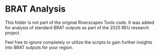 # BRAT Analysis

This folder is not part of the original Riverscapes Tools code. It was added for analysis of standard BRAT outputs as part of the 2025 REU research project.

Feel free to ignore completely or utilize the scripts to gain further insights into BRAT outputs for your region.